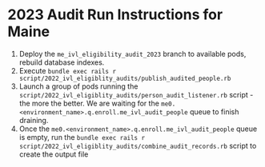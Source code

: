 # 2023 Audit Run Instructions for Maine

1. Deploy the `me_ivl_eligibility_audit_2023` branch to available pods, rebuild database indexes.
2. Execute `bundle exec rails r script/2022_ivl_eligiblity_audits/publish_audited_people.rb`
3. Launch a group of pods running the `script/2022_ivl_eligiblity_audits/person_audit_listener.rb` script - the more the better.  We are waiting for the `me0.<environment_name>.q.enroll.me_ivl_audit_people` queue to finish draining.
4. Once the `me0.<environment_name>.q.enroll.me_ivl_audit_people` queue is empty, run the `bundle exec rails r script/2022_ivl_eligiblity_audits/combine_audit_records.rb` script to create the output file